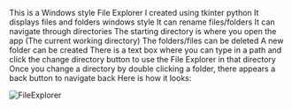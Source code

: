 This is a Windows style File Explorer I created using tkinter python
It displays files and folders windows style
It can rename files/folders
It can navigate through directories
The starting directory is where you open the app (The current working directory)
The folders/files can be deleted
A new folder can be created
There is a text box where you can type in a path and click the change directory button to use the File Explorer in that directory
Once you change a directory by double clicking a folder, there appears a back button to navigate back
Here is how it looks:


![FileExplorer](https://github.com/AakaashShroff/Python-Tkinter-FileExplorer/assets/157362680/915587fb-1432-4e51-959b-14c166969286)
